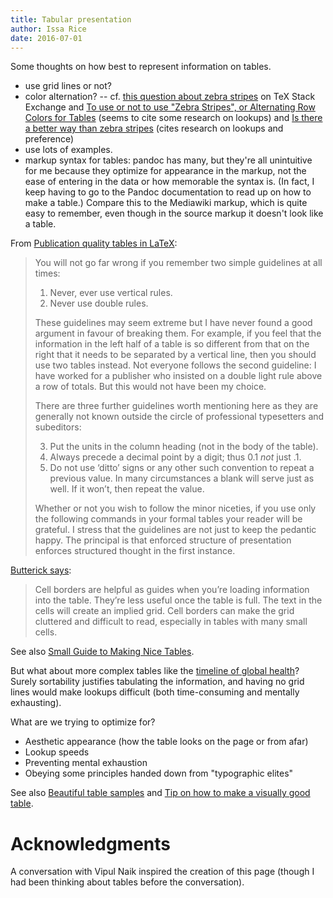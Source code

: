 ```yaml
---
title: Tabular presentation
author: Issa Rice
date: 2016-07-01
---
```


Some thoughts on how best to represent information on tables.

- use grid lines or not?
- color alternation? -- cf. [this question about zebra stripes](http://tex.stackexchange.com/questions/33758/professional-looking-tables-with-alternating-row-colors) on TeX Stack Exchange and [To use or not to use "Zebra Stripes", or Alternating Row Colors for Tables](http://ux.stackexchange.com/questions/3562/to-use-or-not-to-use-zebra-stripes-or-alternating-row-colors-for-tables) (seems to cite some research on lookups) and [Is there a better way than zebra stripes](http://ux.stackexchange.com/questions/60715/is-there-a-better-way-than-zebra-stripes) (cites research on lookups and preference)
- use lots of examples.
- markup syntax for tables: pandoc has many, but they're all unintuitive for me because they optimize for appearance in the markup, not the ease of entering in the data or how memorable the syntax is.
(In fact, I keep having to go to the Pandoc documentation to read up on how to make a table.)
Compare this to the Mediawiki markup, which is quite easy to remember, even though in the source markup it doesn't look like a table.

From [Publication quality tables in LaTeX](http://texdoc.net/texmf-dist/doc/latex/booktabs/booktabs.pdf):

> You will not go far wrong if you remember two simple guidelines at all times:
>
> 1. Never, ever use vertical rules.
> 2. Never use double rules.
>
> These guidelines may seem extreme but I have never found a good argument in
> favour of breaking them. For example, if you feel that the information in the
> left half of a table is so different from that on the right that it needs to
> be separated by a vertical line, then you should use two tables instead. Not
> everyone follows the second guideline: I have worked for a publisher who
> insisted on a double light rule above a row of totals. But this would not
> have been my choice.
>
> There are three further guidelines worth mentioning here as they are
> generally not known outside the circle of professional typesetters and
> subeditors:
>
> 3. Put the units in the column heading (not in the body of the table).
> 4. Always precede a decimal point by a digit; thus 0.1 _not_ just .1.
> 5. Do not use ‘ditto’ signs or any other such convention to repeat a previous
>    value. In many circumstances a blank will serve just as well. If it won’t,
>    then repeat the value.
>
> Whether or not you wish to follow the minor niceties, if you use only the
> following commands in your formal tables your reader will be grateful. I
> stress that the guidelines are not just to keep the pedantic happy. The
> principal is that enforced structure of presentation enforces structured
> thought in the first instance.

[Butterick says](http://practicaltypography.com/tables.html):

> Cell borders are helpful as guides when you’re loading information into the
> table. They’re less useful once the table is full. The text in the cells will
> create an implied grid. Cell borders can make the grid cluttered and
> difficult to read, especially in tables with many small cells.

See also [Small Guide to Making Nice Tables](https://www.inf.ethz.ch/personal/markusp/teaching/guides/guide-tables.pdf).

But what about more complex tables like the [timeline of global health](https://en.wikipedia.org/wiki/Timeline_of_global_health)?
Surely sortability justifies tabulating the information, and having no grid lines would make lookups difficult (both time-consuming and mentally exhausting).

What are we trying to optimize for?

- Aesthetic appearance (how the table looks on the page or from afar)
- Lookup speeds
- Preventing mental exhaustion
- Obeying some principles handed down from "typographic elites"

See also [Beautiful table samples](http://tex.stackexchange.com/questions/112343/beautiful-table-samples) and [Tip on how to make a visually good table](http://tex.stackexchange.com/questions/238503/tip-on-how-to-make-a-visually-good-table).

# Acknowledgments

A conversation with Vipul Naik inspired the creation of this page (though I had been thinking about tables before the conversation).
